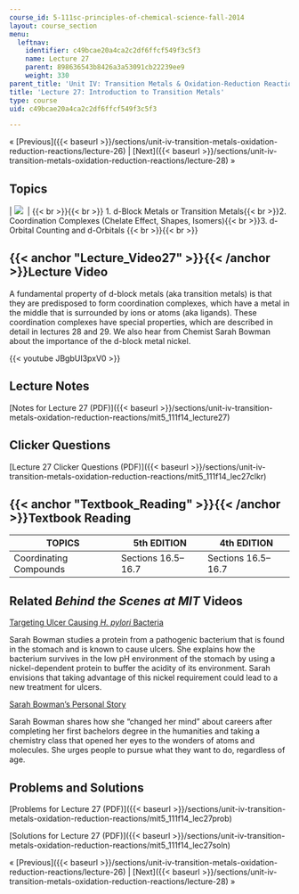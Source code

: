 ```yaml
---
course_id: 5-111sc-principles-of-chemical-science-fall-2014
layout: course_section
menu:
  leftnav:
    identifier: c49bcae20a4ca2c2df6ffcf549f3c5f3
    name: Lecture 27
    parent: 898636543b8426a3a53091cb22239ee9
    weight: 330
parent_title: 'Unit IV: Transition Metals & Oxidation-Reduction Reactions'
title: 'Lecture 27: Introduction to Transition Metals'
type: course
uid: c49bcae20a4ca2c2df6ffcf549f3c5f3

---
```


« [Previous]({{< baseurl >}}/sections/unit-iv-transition-metals-oxidation-reduction-reactions/lecture-26) | [Next]({{< baseurl >}}/sections/unit-iv-transition-metals-oxidation-reduction-reactions/lecture-28) »

Topics
------

| ![](/coursemedia/5-111sc-principles-of-chemical-science-fall-2014/06337701e25b8505de8164455c04c620_Lecture_27.jpg)  |  {{< br >}}{{< br >}} 1.  d-Block Metals or Transition Metals{{< br >}}2.  Coordination Complexes (Chelate Effect, Shapes, Isomers){{< br >}}3.  d-Orbital Counting and d-Orbitals {{< br >}}{{< br >}}  

{{< anchor "Lecture_Video27" >}}{{< /anchor >}}Lecture Video
------------------------------------------------------------

A fundamental property of d-block metals (aka transition metals) is that they are predisposed to form coordination complexes, which have a metal in the middle that is surrounded by ions or atoms (aka ligands). These coordination complexes have special properties, which are described in detail in lectures 28 and 29. We also hear from Chemist Sarah Bowman about the importance of the d-block metal nickel.

{{< youtube JBgbUI3pxV0 >}}

Lecture Notes
-------------

[Notes for Lecture 27 (PDF)]({{< baseurl >}}/sections/unit-iv-transition-metals-oxidation-reduction-reactions/mit5_111f14_lecture27)

Clicker Questions
-----------------

[Lecture 27 Clicker Questions (PDF)]({{< baseurl >}}/sections/unit-iv-transition-metals-oxidation-reduction-reactions/mit5_111f14_lec27clkr)

{{< anchor "Textbook_Reading" >}}{{< /anchor >}}Textbook Reading
----------------------------------------------------------------

| TOPICS | 5th EDITION | 4th EDITION |
| --- | --- | --- |
| Coordinating Compounds | Sections 16.5–16.7 | Sections 16.5–16.7 

Related _Behind the Scenes at MIT_ Videos
-----------------------------------------

[Targeting Ulcer Causing _H. pylori_ Bacteria](http://techtv.mit.edu/videos/24152-targeting-ulcer-causing-h-pylori-bacteria)

Sarah Bowman studies a protein from a pathogenic bacterium that is found in the stomach and is known to cause ulcers. She explains how the bacterium survives in the low pH environment of the stomach by using a nickel-dependent protein to buffer the acidity of its environment. Sarah envisions that taking advantage of this nickel requirement could lead to a new treatment for ulcers.

[Sarah Bowman’s Personal Story](http://techtv.mit.edu/videos/24150-sarah-bowman-s-personal-story)

Sarah Bowman shares how she “changed her mind” about careers after completing her first bachelors degree in the humanities and taking a chemistry class that opened her eyes to the wonders of atoms and molecules. She urges people to pursue what they want to do, regardless of age.

Problems and Solutions
----------------------

[Problems for Lecture 27 (PDF)]({{< baseurl >}}/sections/unit-iv-transition-metals-oxidation-reduction-reactions/mit5_111f14_lec27prob)

[Solutions for Lecture 27 (PDF)]({{< baseurl >}}/sections/unit-iv-transition-metals-oxidation-reduction-reactions/mit5_111f14_lec27soln)

« [Previous]({{< baseurl >}}/sections/unit-iv-transition-metals-oxidation-reduction-reactions/lecture-26) | [Next]({{< baseurl >}}/sections/unit-iv-transition-metals-oxidation-reduction-reactions/lecture-28) »